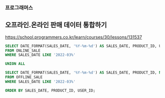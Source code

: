 ### 프로그래머스 <br>
## 오프라인.온라인 판매 데이터 통합하기 <br>
<https://school.programmers.co.kr/learn/courses/30/lessons/131537>
<br>

```sql
SELECT DATE_FORMAT(SALES_DATE, '%Y-%m-%d') AS SALES_DATE, PRODUCT_ID, USER_ID, SALES_AMOUNT
FROM ONLINE_SALE
WHERE SALES_DATE LIKE '2022-03%'

UNION ALL

SELECT DATE_FORMAT(SALES_DATE, '%Y-%m-%d') AS SALES_DATE, PRODUCT_ID, NULL, SALES_AMOUNT
FROM OFFLINE_SALE
WHERE SALES_DATE LIKE '2022-03%'

ORDER BY SALES_DATE, PRODUCT_ID, USER_ID;
```
